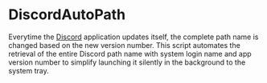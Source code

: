 # DiscordAutoPath
Everytime the [Discord](https://discord.com) application updates itself, the complete path name is changed based on the new version number. This script automates the retrieval of the entire Discord path name with system login name and app version number to simplify launching it silently in the background to the system tray.
